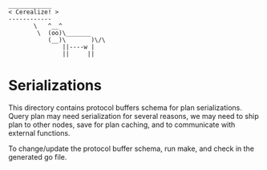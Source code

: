  ```
 ____________
< Cerealize! >
 ------------
        \   ^__^
         \  (oo)\_______
            (__)\       )\/\
                ||----w |
                ||     ||
```

# Serializations

This directory contains protocol buffers schema for plan serializations.
Query plan may need serialization for several reasons, we may need
to ship plan to other nodes, save for plan caching, and to communicate
with external functions.

To change/update the protocol buffer schema, run make, and check in the
generated go file.

